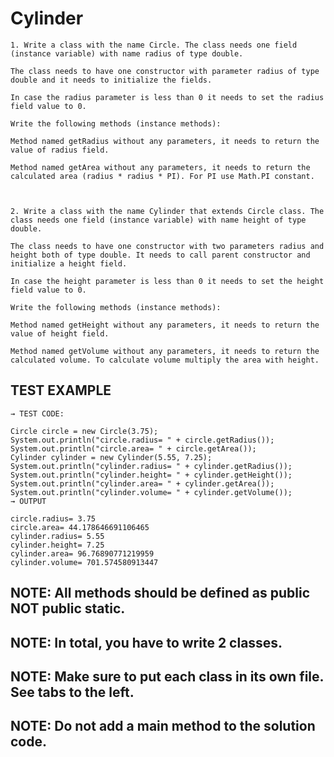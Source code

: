# Cylinder
    1. Write a class with the name Circle. The class needs one field (instance variable) with name radius of type double.
    
    The class needs to have one constructor with parameter radius of type double and it needs to initialize the fields.
    
    In case the radius parameter is less than 0 it needs to set the radius field value to 0.
    
    Write the following methods (instance methods):
    
    Method named getRadius without any parameters, it needs to return the value of radius field.
    
    Method named getArea without any parameters, it needs to return the calculated area (radius * radius * PI). For PI use Math.PI constant.
    
    
    
    2. Write a class with the name Cylinder that extends Circle class. The class needs one field (instance variable) with name height of type double.
    
    The class needs to have one constructor with two parameters radius and height both of type double. It needs to call parent constructor and initialize a height field.
    
    In case the height parameter is less than 0 it needs to set the height field value to 0.
    
    Write the following methods (instance methods):
    
    Method named getHeight without any parameters, it needs to return the value of height field.
    
    Method named getVolume without any parameters, it needs to return the calculated volume. To calculate volume multiply the area with height.
    


## TEST EXAMPLE

    → TEST CODE:
    
    Circle circle = new Circle(3.75);
    System.out.println("circle.radius= " + circle.getRadius());
    System.out.println("circle.area= " + circle.getArea());
    Cylinder cylinder = new Cylinder(5.55, 7.25);
    System.out.println("cylinder.radius= " + cylinder.getRadius());
    System.out.println("cylinder.height= " + cylinder.getHeight());
    System.out.println("cylinder.area= " + cylinder.getArea());
    System.out.println("cylinder.volume= " + cylinder.getVolume());
    → OUTPUT
    
    circle.radius= 3.75
    circle.area= 44.178646691106465
    cylinder.radius= 5.55
    cylinder.height= 7.25
    cylinder.area= 96.76890771219959
    cylinder.volume= 701.574580913447


## NOTE: All ​methods should be defined as public NOT public static.

## NOTE: In total, you have to write 2 classes.

## NOTE: Make sure to put each class in its own file. See tabs to the left.

## NOTE: Do not add a main method to the solution code.

